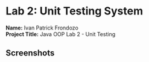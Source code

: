 # Lab 2: Unit Testing System

**Name:** Ivan Patrick Frondozo  
**Project Title:** Java OOP Lab 2 - Unit Testing

## Screenshots
